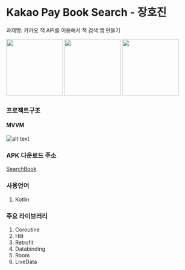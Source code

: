 # Kakao Pay Book Search - 장호진
과제명: 카카오 책 API를 이용해서 책 검색 앱 만들기

<img src="https://kin-phinf.pstatic.net/20210911_159/16313547675841lFB2_PNG/Screenshot_1631354080.png?type=w750"  width="150">   <img src="https://kin-phinf.pstatic.net/20210911_272/1631354768004ykuke_PNG/Screenshot_1631354166.png?type=w750"  width="150">   <img src="https://kin-phinf.pstatic.net/20210911_231/1631354768447UNuLX_PNG/Screenshot_1631354172.png?type=w750"  width="150">


### 프로젝트구조 

#### MVVM
![alt text](https://blog.kakaocdn.net/dn/sBsoq/btq9jG7OqVt/oMIvBNJgpTQuLOkRQYb4F1/img.png)


### APK 다운로드 주소 
[SearchBook](https://drive.google.com/file/d/1iQWpoI_RXwC7LGEv69YXpq_vKkqdyiCb/view?usp=sharing)

### 사용언어
1. Kotlin

### 주요 라이브러리
1. Coroutine
2. Hilt
3. Retrofit
4. Databinding
5. Room
6. LiveData
